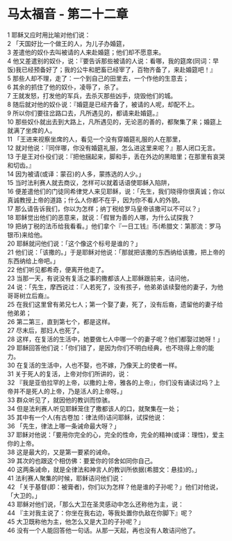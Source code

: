 # 马太福音 - 第二十二章
  
 1 耶稣又应时用比喻对他们说：  
 2 「天国好比一个做王的人，为儿子办婚筵，  
 3 差遣他的奴仆去叫被请的人来赴婚筵；他们却不愿意来。  
 4 他又差遣别的奴仆，说：『要告诉那些被请的人说：看哪，我的筵席(同词：早饭)我已经预备好了；我的公牛和肥畜已经宰了，百物齐备了，来赴婚筵吧！』  
 5 那些人却不理，走了：一个到自己的田里去，一个作他的生意去；  
 6 其余的抓住了他的奴仆，凌辱了，杀了。  
 7 王就发怒，打发他的军兵，去杀灭那些凶手，烧毁他们的城。  
 8 随后就对他的奴仆说：『婚筵是已经齐备了，被请的人呢，却配不上。  
 9 所以你们要往岔路口去，凡所遇见的，都请来赴婚筵。』  
 10 那些奴仆就出去到大路上，凡所遇见的，无论恶的善的，都聚集了来；婚筵上就满了坐席的人。  
 11 「王进来视察坐席的人，看见一个没有穿婚筵礼服的人在那里，  
 12 就对他说：『同伴哪，你没有婚筵礼服，怎么进这里来呢？』那人闭口无言。  
 13 于是王对仆役们说：『把他捆起来，脚和手，丢在外边的黑暗里；在那里有哀哭和切齿。』  
 14 因为被请(或译：蒙召)的人多，蒙拣选的人少。」  
 15 当时法利赛人就去商议，怎样可以就着话语使耶稣入陷阱，  
 16 便差遣他们的门徒同希律党人来见耶稣，说：「先生，我们晓得你很真诚；你以真诚教授上帝的道路；什么人你都不在乎，因为你不看人的外貌。  
 17 那么请告诉我们，你以为怎样；纳丁税给罗马皇帝该撒可以不可以？」  
 18 耶稣觉出他们的恶意来，就说：「假冒为善的人哪，为什么试探我？  
 19 把纳丁税的法币给我看看。」他们拿个『一日工钱』币(希腊文：第那流：罗马银币)来给他。  
 20 耶稣就问他们说：「这个像这个标号是谁的？」  
 21 他们说：「该撒的。」于是耶稣对他说：「那就把该撒的东西纳给该撒，把上帝的东西纳给上帝吧。」  
 22 他们听见都希奇，便离开他走了。  
 23 当那一天，有说没有复活之事的撒都该人上耶稣跟前来，诘问他，  
 24 说：「先生，摩西说过：『人若死了，没有孩子，他弟弟该续娶他的妻子，为他哥哥树立后裔』。  
 25 在我们这里曾有弟兄七人；第一个娶了妻，死了，没有后裔，遗留他的妻子给他弟弟；  
 26 第二第三，直到第七个，都是这样。  
 27 尽末后，那妇人也死了。  
 28 这样，在复活的生活中，她要做七人中哪一个的妻子呢？他们都娶过她呀！」  
 29 耶稣回答他们说：「你们错了，是因为你们不明白经典，也不晓得上帝的能力。  
 30 在复活的生活中，人也不娶，也不嫁，乃像天上的使者一样。  
 31 关于死人的复活，上帝对你们所讲的，说：  
 32 『我是亚伯拉罕的上帝，以撒的上帝，雅各的上帝』，你们没有诵读过吗？上帝并不是死人的上帝，乃是活人的上帝呀。」  
 33 群众听见了，就因他的教训而惊骇。  
 34 但是法利赛人听见耶稣笼住了撒都该人的口，就聚集在一处；  
 35 其中有一个人(有古卷加：律法师)诘问耶稣，试探他说：  
 36 「先生，律法上哪一条诫命最大呀？」  
 37 耶稣对他说：「要用你完全的心，完全的性命，完全的精神(或译：理性)，爱主你的上帝。  
 38 这是最大的，又是第一要紧的诫命。  
 39 其次的也跟这个相仿佛：要爱你的邻舍如同你自己。  
 40 这两条诫命，就是全律法和神言人的教训所依据(希腊文：悬挂)的。」  
 41 法利赛人聚集的时候，耶稣诘问他们说：  
 42 「关于基督(即：被膏者)，你们以为怎样？他是谁的子孙呢？」他们对他说，「大卫的。」  
 43 耶稣对他们说，「那么大卫在圣灵感动中怎么还称他为主，说：  
 44 『主对我主说了：你坐在我右边，等我处置你仇敌在你脚下』呢？  
 45 大卫既称他为主，他怎么又是大卫的子孙呢？」  
 46 没有一个人能回答他一句话。从那一天起，再也没有人敢诘问他了。